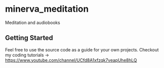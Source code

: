 # minerva_meditation

Meditation and audiobooks

## Getting Started

Feel free to use the source code as a guide for your own projects. 
Checkout my coding tutorials -> https://www.youtube.com/channel/UCfd8A1xfzqk7veapUhe8hLQ
